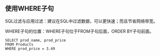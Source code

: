## 使用WHERE子句

SQL过滤与应用过滤：建议在SQL中过滤数据，可以更快速；而且节省网络带宽。

WHERE子句的位置：WHERE子句位于FROM子句后面，ORDER BY子句前面。

```
SELECT prod_name, prod_price
FROM Products
WHERE prod_price = 3.49
```



